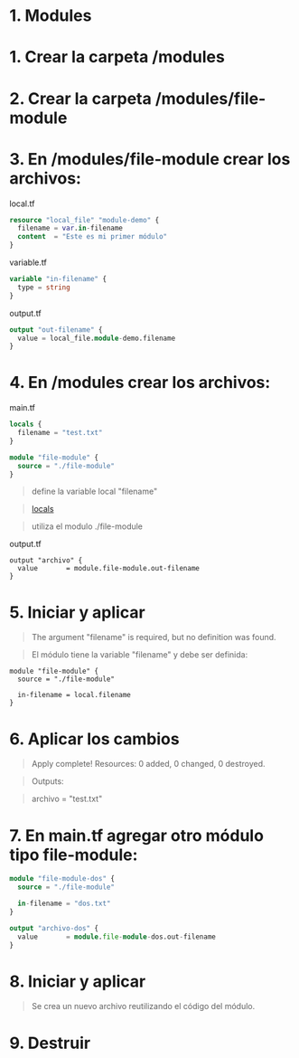 # 1. Modules <!-- omit in toc -->

# 1. Crear la carpeta /modules

# 2. Crear la carpeta /modules/file-module

# 3. En /modules/file-module crear los archivos:

local.tf
```tf
resource "local_file" "module-demo" {
  filename = var.in-filename
  content  = "Este es mi primer módulo"
}
```

variable.tf
```tf
variable "in-filename" {
  type = string
}
```

output.tf
```tf
output "out-filename" {
  value = local_file.module-demo.filename
}
```

# 4. En /modules crear los archivos:

main.tf
```tf
locals {
  filename = "test.txt"
}

module "file-module" {
  source = "./file-module"
}
```
> define la variable local "filename"

> [locals](https://learn.hashicorp.com/tutorials/terraform/locals)

> utiliza el modulo ./file-module

output.tf
```vim
output "archivo" {
  value       = module.file-module.out-filename
}
```

# 5. Iniciar y aplicar

> The argument "filename" is required, but no definition was found.

> El módulo tiene la variable "filename" y debe ser definida:

```vim
module "file-module" {
  source = "./file-module"

  in-filename = local.filename
}
```

# 6. Aplicar los cambios

> Apply complete! Resources: 0 added, 0 changed, 0 destroyed.

> Outputs:

> archivo = "test.txt"

# 7. En main.tf agregar otro módulo tipo file-module:
```tf
module "file-module-dos" {
  source = "./file-module"

  in-filename = "dos.txt"
}

output "archivo-dos" {
  value       = module.file-module-dos.out-filename
}
```

# 8. Iniciar y aplicar

> Se crea un nuevo archivo reutilizando el código del módulo.


# 9. Destruir

